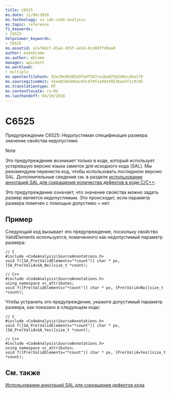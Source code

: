```yaml
---
title: C6525
ms.date: 11/04/2016
ms.technology: vs-ide-code-analysis
ms.topic: reference
f1_keywords:
- C6525
helpviewer_keywords:
- C6525
ms.assetid: a7af4dc7-d5a4-455f-a414-0c389ffd9aa9
author: mikeblome
ms.author: mblome
manager: wpickett
ms.workload:
- multiple
ms.openlocfilehash: 82e39e96385d3fedf587ce1ba025b2d0ecd6a179
ms.sourcegitcommit: 42ea834b446ac65c679fa1043f853bea5f1c9c95
ms.translationtype: MT
ms.contentlocale: ru-RU
ms.lasthandoff: 04/19/2018
---
```

# <a name="c6525"></a>C6525
Предупреждение C6525: Недопустимая спецификация размера: значение свойства недопустимо

> [!NOTE]
>  Это предупреждение возникает только в коде, который использует устаревшую версию языка заметок для исходного кода (SAL). Мы рекомендуем перенести код, чтобы использовать последнюю версию SAL. Дополнительные сведения см. в разделе [использование аннотаций SAL для сокращения количества дефектов в коде C/C++](../code-quality/using-sal-annotations-to-reduce-c-cpp-code-defects.md).

 Это предупреждение означает, что значение свойства можно задать размер является недопустимым. Это происходит, если параметр размера помечен с помощью допустимо = нет.

## <a name="example"></a>Пример
 Следующий код вызывает это предупреждение, поскольку свойство ValidElements используется, помеченного как недопустимый параметр размера:

```
// C
#include <CodeAnalysis\SourceAnnotations.h>
void f([SA_Pre(ValidElements="*count")] char * px, [SA_Pre(Valid=SA_No)]size_t *count);

// C++
#include <CodeAnalysis\SourceAnnotations.h>
using namespace vc_attributes;
void f([Pre(ValidElements="*count")] char * px, [Pre(Valid=No)]size_t *count);

```

 Чтобы устранить это предупреждение, укажите допустимый параметр размера, как показано в следующем коде:

```
// C
#include <CodeAnalysis\SourceAnnotations.h>
void f([SA_Pre(ValidElements="*count")] char * px, [SA_Pre(Valid=SA_Yes)]size_t *count);

// C++
#include <CodeAnalysis\SourceAnnotations.h>
using namespace vc_attributes;
void f([Pre(ValidElements="*count")] char * px, [Pre(Valid=Yes)]size_t *count);
```

## <a name="see-also"></a>См. также
 [Использовании аннотаций SAL для сокращения дефектов кода](using-sal-annotations-to-reduce-c-cpp-code-defects.md)